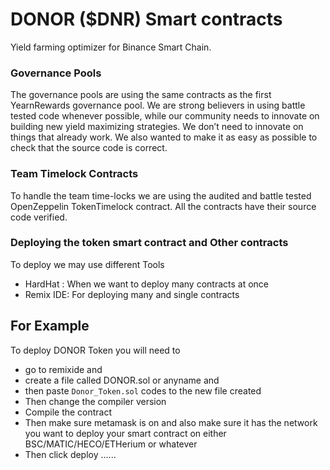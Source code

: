 # DONOR ($DNR) Smart contracts

Yield farming optimizer for Binance Smart Chain.


### Governance Pools

The governance pools are using the same contracts as the first YearnRewards governance pool. We are strong believers in using battle tested code whenever possible, while our community needs to innovate on building new yield maximizing strategies. We don’t need to innovate on things that already work. We also wanted to make it as easy as possible to check that the source code is correct.


### Team Timelock Contracts

To handle the team time-locks we are using the audited and battle tested OpenZeppelin TokenTimelock contract. All the contracts have their source code verified.

### Deploying the token smart contract and Other contracts

To deploy we may use different Tools
* HardHat : When we want to deploy many contracts at once
* Remix IDE: For deploying many and single contracts

For Example
-----------
To deploy DONOR Token you will need to 
* go to remixide and 
* create a file called DONOR.sol or anyname and 
* then paste `Donor_Token.sol` codes to the new file created
* Then change the compiler version 
* Compile the contract
* Then make sure metamask is on and also make sure it has the network you want to deploy your smart contract on either BSC/MATIC/HECO/ETHerium or whatever
* Then click deploy 
......
